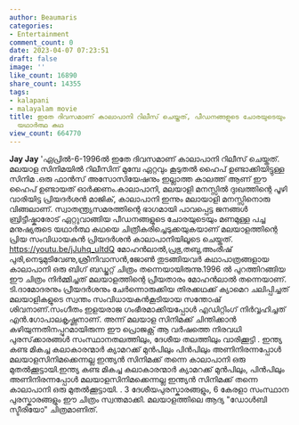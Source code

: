 ```yaml
---
author: Beaumaris
categories:
- Entertainment
comment_count: 0
date: 2023-04-07 07:23:51
draft: false
image: ''
like_count: 16890
share_count: 14355
tags:
- kalapani
- malayalam movie
title: ഇതേ ദിവസമാണ് കാലാപാനി റിലീസ് ചെയ്തത്, പീഡനങ്ങളുടെ ചോരയുടെയും മണമുള്ള പച്ച മനുഷ്യരുടെ
  യഥാർത്ഥ കഥ
view_count: 664770
---
```


**Jay Jay** 'ഏപ്രിൽ-6-1996ൽ ഇതേ ദിവസമാണ് കാലാപാനി റിലീസ് ചെയ്തത്. മലയാള സിനിമയിൽ റിലീസിന് മുമ്പേ ഏറ്റവും കൂടുതൽ ഹൈപ് ഉണ്ടാക്കിയിട്ടുള്ള സിനിമ .ഒരു ഫാൻസ് അസോസിയേഷനും ഇല്ലാത്ത കാലത്ത് ആണ് ഈ ഹൈപ് ഉണ്ടായത് ഓർക്കണം.കാലാപാനി, മലയാളി മനസ്സിൽ ദുഃഖത്തിന്റെ പൂഴി വാരിയിട്ട പ്രിയദർശൻ മാജിക്, കാലാപാനി ഇന്നും മലായാളി മനസ്സിനൊരു വിങ്ങലാണ്. സ്വാതന്ത്ര്യസമരത്തിന്റെ ഭാഗമായി പാവപ്പെട്ട ജനങ്ങൾ ബ്രിട്ടീഷ്കാരോട് ഏറ്റുവാങ്ങിയ പീഡനങ്ങളുടെ ചോരയുടെയും മണമുള്ള പച്ച മനുഷ്യരുടെ യഥാർത്ഥ കഥയെ ചിത്രീകരിച്ചെടുക്കയുകയാണ് മലയാളത്തിന്റെ പ്രിയ സംവിധായകൻ പ്രിയദർശൻ കാലാപാനിയിലൂടെ ചെയ്തത്. https://youtu.be/jJuhq_uItdQ മോഹൻലാൽ,പ്രഭു,തബു,അംരീഷ് പുരി,നെടുമുടിവേണു,ശ്രീനിവാസൻ,ജോൺ തുടങ്ങിയവർ കഥാപാത്രങ്ങളായ കാലാപാനി ഒരു ബിഗ് ബഡ്ജറ്റ് ചിത്രം തന്നെയായിരുന്നു.1996 ൽ പുറത്തിറങ്ങിയ ഈ ചിത്രം നിർമ്മിച്ചത് മലയാളത്തിന്റെ പ്രീയതാരം മോഹൻലാൽ തന്നെയാണ്. ടി.ദാമോദരനും പ്രീയദർശനും ചേർന്നൊരുക്കിയ തിരക്കഥക്ക് ക്യാമെറ ചലിപ്പിച്ചത് മലയാളികളുടെ സ്വന്തം സംവിധായകൻകൂടിയായ സന്തോഷ് ശിവനാണ്.സംഗീതം ഇളയരാജ ഗംഭീരമാക്കിയപ്പോൾ എഡിറ്റിംഗ് നിർവ്വഹിച്ചത് എൻ.ഗോപാലകൃഷ്ണനാണ്. അന്ന് മലയാള സിനിമക്ക് ചിന്തിക്കാൻ കഴിയുന്നതിനപ്പുറമായിരുന്ന ഈ പ്രൊജക്റ്റ് ആ വർഷത്തെ നിരവധി പുരസ്‌ക്കാരങ്ങൾ സംസ്ഥാനതലത്തിലും, ദേശീയ തലത്തിലും വാരിക്കൂട്ടി . ഇന്ത്യ കണ്ട മികച്ച കലാകാരന്മാർ ക്യാമറക്ക് മുൻപിലും പിൻപിലും അണിനിരന്നപ്പോൾ മലയാളസിനിമക്കെന്നല്ല ഇന്ത്യൻ സിനിമക്ക് തന്നെ കാലാപാനി ഒരു മുതൽക്കൂട്ടായി.ഇന്ത്യ കണ്ട മികച്ച കലാകാരന്മാർ ക്യാമറക്ക് മുൻപിലും, പിൻപിലും അണിനിരന്നപ്പോൾ മലയാളസിനിമക്കെന്നല്ല ഇന്ത്യൻ സിനിമക്ക് തന്നെ കാലാപാനി ഒരു മുതൽക്കൂട്ടായി. . 3 ദേശീയപുരസ്കാരങ്ങളും, 6 കേരളാ സംസ്ഥാന പുരസ്കാരങ്ങളും ഈ ചിത്രം സ്വന്തമാക്കി. മലയാളത്തിലെ ആദ്യ "ഡോൾബി സ്ടീരിയോ" ചിത്രമാണിത്.